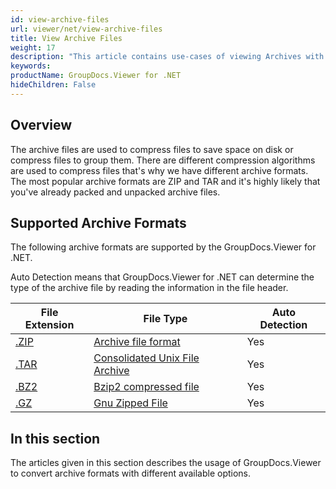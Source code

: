 ```yaml
---
id: view-archive-files
url: viewer/net/view-archive-files
title: View Archive Files
weight: 17
description: "This article contains use-cases of viewing Archives with GroupDocs.Viewer within your .NET applications."
keywords: 
productName: GroupDocs.Viewer for .NET
hideChildren: False
---
```

## Overview

The archive files are used to compress files to save space on disk or compress files to group them. There are different compression algorithms are used to compress files that's why we have different archive formats. The most popular archive formats are ZIP and TAR and it's highly likely that you've already packed and unpacked archive files. 

## Supported Archive Formats

The following archive formats are supported by the GroupDocs.Viewer for .NET. 

Auto Detection means that GroupDocs.Viewer for .NET can determine the type of the archive file by reading the information in the file header.

| File Extension | File Type | Auto Detection |
| --- | --- | --- |
| [.ZIP](https://wiki.fileformat.com/compression/zip) | [Archive file format](https://wiki.fileformat.com/compression/zip) | Yes |
| [.TAR](https://wiki.fileformat.com/compression/tar) | [Consolidated Unix File Archive](https://wiki.fileformat.com/compression/tar) | Yes |
| [.BZ2](https://wiki.fileformat.com/compression/bz2) | [Bzip2 compressed file](https://wiki.fileformat.com/compression/bz2) | Yes |
| [.GZ](https://wiki.fileformat.com/compression/gz) | [Gnu Zipped File](https://wiki.fileformat.com/compression/gz) | Yes |

## In this section

The articles given in this section describes the usage of GroupDocs.Viewer to convert archive formats with different available options.
